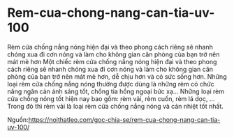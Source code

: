 # Rem-cua-chong-nang-can-tia-uv-100
Rèm cửa chống nắng nóng hiện đại và theo phong cách riêng sẽ nhanh chóng xua đi cơn nóng và làm cho không gian căn phòng của bạn trở nên mát mẻ hơn
Một chiếc rèm cửa chống nắng nóng hiện đại và theo phong cách riêng sẽ nhanh chóng xua đi cơn nóng và làm cho không gian căn phòng của bạn trở nên mát mẻ hơn, dễ chịu hơn và có sức sống hơn. Những loại rèm cửa chống nắng nóng thường được dùng là những rèm có chức năng ngăn cản ánh sáng tốt, chống tia hồng ngoại bức xạ… Những loại rèm cửa chống nóng tốt hiện nay bao gồm: rèm vải, rèm cuốn, rèm lá dọc, …Trong đó thì rèm vải là loại rèm cửa chống nắng nóng và cản nhiệt tốt nhất.

Nguồn:https://noithatleo.com/goc-chia-se/rem-cua-chong-nang-can-tia-uv-100/
